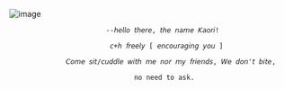 ![image](https://github.com/user-attachments/assets/8f498779-f752-43c4-8499-0cdc4097d3c3)
                   


                            --𝘩𝘦𝘭𝘭𝘰 𝘵𝘩𝘦𝘳𝘦, 𝘵𝘩𝘦 𝘯𝘢𝘮𝘦 𝘒𝘢𝘰𝘳𝘪!

                             𝘤+𝘩 𝘧𝘳𝘦𝘦𝘭𝘺 [ 𝘦𝘯𝘤𝘰𝘶𝘳𝘢𝘨𝘪𝘯𝘨 𝘺𝘰𝘶 ]

                  𝘊𝘰𝘮𝘦 𝘴𝘪𝘵/𝘤𝘶𝘥𝘥𝘭𝘦 𝘸𝘪𝘵𝘩 𝘮𝘦 𝘯𝘰𝘳 𝘮𝘺 𝘧𝘳𝘪𝘦𝘯𝘥𝘴, 𝘞𝘦 𝘥𝘰𝘯'𝘵 𝘣𝘪𝘵𝘦,

                                   𝚗𝚘 𝚗𝚎𝚎𝚍 𝚝𝚘 𝚊𝚜𝚔.


